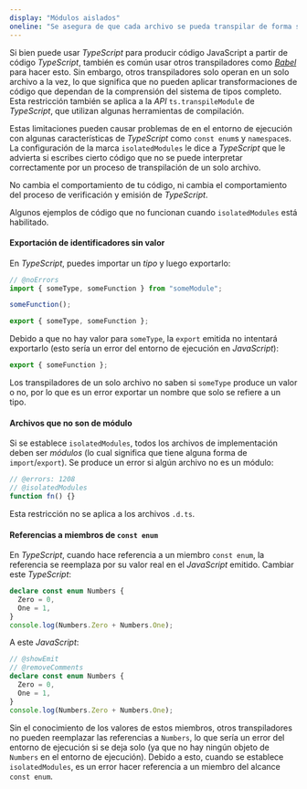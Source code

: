 ```yaml
---
display: "Módulos aislados"
oneline: "Se asegura de que cada archivo se pueda transpilar de forma segura sin depender de otras importaciones."
---
```


Si bien puede usar *TypeScript* para producir código JavaScript a partir de código *TypeScript*, también es común usar otros transpiladores como [*Babel*](https://babeljs.io) para hacer esto.
Sin embargo, otros transpiladores solo operan en un solo archivo a la vez, lo que significa que no pueden aplicar transformaciones de código que dependan de la comprensión del sistema de tipos completo.
Esta restricción también se aplica a la *API* `ts.transpileModule` de *TypeScript*, que utilizan algunas herramientas de compilación.

Estas limitaciones pueden causar problemas de en el entorno de ejecución con algunas características de *TypeScript* como `const enum`s y `namespace`s.
La configuración de la marca `isolatedModules` le dice a *TypeScript* que le advierta si escribes cierto código que no se puede interpretar correctamente por un proceso de transpilación de un solo archivo.

No cambia el comportamiento de tu código, ni cambia el comportamiento del proceso de verificación y emisión de *TypeScript*.

Algunos ejemplos de código que no funcionan cuando `isolatedModules` está habilitado.

#### Exportación de identificadores sin valor

En *TypeScript*, puedes importar un *tipo* y luego exportarlo:

```ts twoslash
// @noErrors
import { someType, someFunction } from "someModule";

someFunction();

export { someType, someFunction };
```

Debido a que no hay valor para `someType`, la `export` emitida no intentará exportarlo (esto sería un error del entorno de ejecución en *JavaScript*):

```js
export { someFunction };
```

Los transpiladores de un solo archivo no saben si `someType` produce un valor o no, por lo que es un error exportar un nombre que solo se refiere a un tipo.

#### Archivos que no son de módulo

Si se establece `isolatedModules`, todos los archivos de implementación deben ser *módulos* (lo cual significa que tiene alguna forma de `import`/`export`). Se produce un error si algún archivo no es un módulo:

```ts twoslash
// @errors: 1208
// @isolatedModules
function fn() {}
```

Esta restricción no se aplica a los archivos `.d.ts`.

#### Referencias a miembros de `const enum`

En *TypeScript*, cuando hace referencia a un miembro `const enum`, la referencia se reemplaza por su valor real en el *JavaScript* emitido. Cambiar este *TypeScript*:

```ts twoslash
declare const enum Numbers {
  Zero = 0,
  One = 1,
}
console.log(Numbers.Zero + Numbers.One);
```

A este *JavaScript*:

```ts twoslash
// @showEmit
// @removeComments
declare const enum Numbers {
  Zero = 0,
  One = 1,
}
console.log(Numbers.Zero + Numbers.One);
```

Sin el conocimiento de los valores de estos miembros, otros transpiladores no pueden reemplazar las referencias a `Numbers`, lo que sería un error del entorno de ejecución si se deja solo (ya que no hay ningún objeto de `Numbers` en el entorno de ejecución).
Debido a esto, cuando se establece `isolatedModules`, es un error hacer referencia a un miembro del alcance `const enum`.
